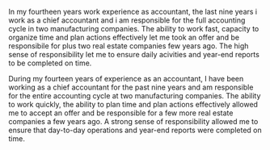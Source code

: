 
In my fourtheen years work experience as accountant, the last nine years i work as a chief accountant and i am responsible for the full accounting cycle in two manufacturing companies. 
The ability to work fast, capacity to organize time and plan actions effectively let me took an offer and be responsibile for plus two real estate companies few years ago.
The high sense of responsibility let me to ensure daily acivities and year-end reports to be completed on time.


During my fourteen years of experience as an accountant, I have been working as a chief accountant for the past nine years and am responsible for the entire accounting cycle at two manufacturing companies.
The ability to work quickly, the ability to plan time and plan actions effectively allowed me to accept an offer and be responsible for a few more real estate companies a few years ago.
A strong sense of responsibility allowed me to ensure that day-to-day operations and year-end reports were completed on time.
